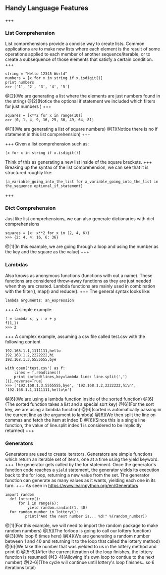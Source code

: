 ## Handy Language Features
+++
### List Comprehension
List comprehensions provide a concise way to create lists. Common applications are to make new lists where each element is the result of some operations applied to each member of another sequence/iterable, or to create a subsequence of those elements that satisfy a certain condition.
+++
```
string = "Hello 12345 World"
numbers = [x for x in string if x.isdigit()]
print numbers
>>> ['1', '2', '3', '4', '5']
```
@[2](We are generating a list where the elements are just numbers found in the string)
@[2](Notice the optional if statement we included which filters for just numbers )
+++
```
squares = [x**2 for x in range(10)]
>>> [0, 1, 4, 9, 16, 25, 36, 49, 64, 81]
```
@[1](We are generating a list of square numbers)
@[1](Notice there is no if statement in this list comprehension)
+++
<!--  
    http://www.pythonforbeginners.com/basics/list-comprehensions-in-python
    https://docs.python.org/2/tutorial/datastructures.html
 -->
+++
Given a list comprehension such as:
```
[x for x in string if x.isdigit()]
```
Think of this as generating a new list inside of the square brackets.
+++
Breaking up the syntax of the list comprehension, we can see that it is structured roughly like:
```
[a_variable_going_into_the_list for a_variable_going_into_the_list in the_sequence optional_if_statement]
```
+++
### Dict Comprehension
Just like list comprehensions, we can also generate dictionaries with dict comprehensions
```
squares = {x: x**2 for x in (2, 4, 6)}
>>> {2: 4, 4: 16, 6: 36}
```
@[1](In this example, we are going through a loop and using the number as the key and the square as the value)
+++
### Lambdas
Also knows as anonymous functions (functions with out a name).  These functions are considered throw-away functions as they are just needed when they are created. Lambda functions are mainly used in combination with the filter(), map() and reduce().
+++
The general syntax looks like:
```
lambda arguments: an_expression
```
+++
A simple example:
```
f = lambda x, y : x + y
f(1,1)
>>> 2
```
<!-- https://www.python-course.eu/lambda.php -->
+++
A complex example, assuming a csv file called test.csv with the following content
```
192.168.1.1,1111111,hello
192.168.1.2,2222222,hi
192.168.1.3,5555555,bye
```
```
with open('test.csv') as f:
    lines = f.readlines()
    print sorted(lines,key=lambda line: line.split(',')[1],reverse=True)
>>> ['192.168.1.3,5555555,bye', '192.168.1.2,2222222,hi\n', '192.168.1.1,1111111,hello\n']
```
@[6](We are using a lambda function inside of the sorted function)
@[6](The sorted function takes a list and a special sort key)
@[6](For the sort key, we are using a lambda function)
@[6](sorted is automatically passing in the current line as the argument to lambda)
@[6](We then split the line on commas and fetch the item at index 1)
@[6](Since this is a single line function, the value of line.split index 1 is considered to be implicitly returned)
+++
### Generators
<!--  https://www.learnpython.org/en/Generators -->
Generators are used to create iterators. Generators are simple functions which return an iterable set of items, one at a time using the yield keyword.
+++
The generator gets called by the for statement. Once the generator's function code reaches a `yield` statement, the generator yields its execution back to the for loop, returning a new value from the set. The generator function can generate as many values as it wants, yielding each one in its turn.
+++
As seen in https://www.learnpython.org/en/Generators
```
import random
  def lottery():
      for i in range(6):
          yield random.randint(1, 40)
  for random_number in lottery():
         print("And the next number is... %d!" %(random_number))
```
@[1](For this example, we will need to import the random package to make random numbers)
@[5](The forloop is going to call our lottery function)
@[3](We loop 6 times here)
@[4](We are generating a random number between 1 and 40 and returning it to the loop that called the lottery method)
@[6](We take the number that was yielded to us in the lottery method and print it)
@[5-6](After the current iteration of the loop finishes, the lottery function is resumed)
@[3-4](Allowing it's own loop to contiue to the next number)
@[2-6](The cycle will continue until lottery's loop finishes...so 6 iterations total)
